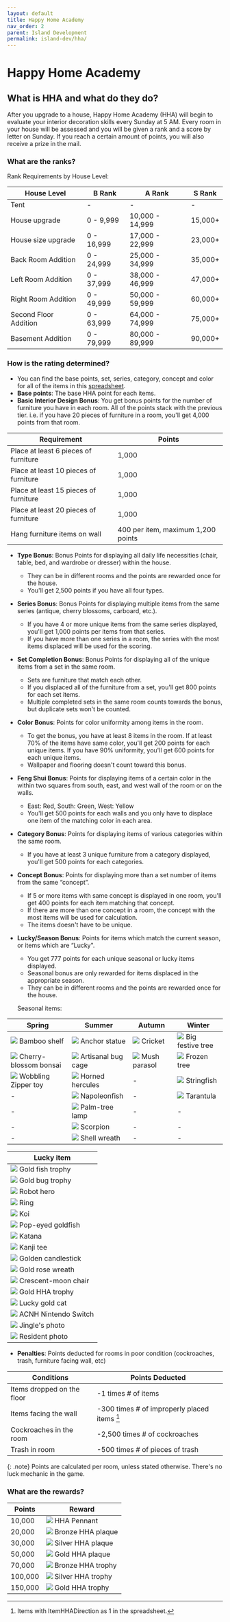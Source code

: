 ```yaml
---
layout: default
title: Happy Home Academy
nav_order: 2
parent: Island Development
permalink: island-dev/hha/
---
```


# Happy Home Academy
## What is HHA and what do they do?
After you upgrade to a house, Happy Home Academy (HHA) will begin to evaluate your interior decoration skills every Sunday at 5 AM. Every room in your house will be assessed and you will be given a rank and a score by letter on Sunday. If you reach a certain amount of points, you will also receive a prize in the mail.

### What are the ranks?
Rank Requirements by House Level:

| House Level           | B Rank      | A Rank           | S Rank  |
|-----------------------|-------------|------------------|---------|
| Tent                  | \-          | \-               | \-      |
| House upgrade         | 0 \- 9,999  | 10,000 \- 14,999 | 15,000+ |
| House size upgrade    | 0 \- 16,999 | 17,000 \- 22,999 | 23,000+ |
| Back Room Addition    | 0 \- 24,999 | 25,000 \- 34,999 | 35,000+ |
| Left Room Addition    | 0 \- 37,999 | 38,000 \- 46,999 | 47,000+ |
| Right Room Addition   | 0 \- 49,999 | 50,000 \- 59,999 | 60,000+ |
| Second Floor Addition | 0 \- 63,999 | 64,000 \- 74,999 | 75,000+ |
| Basement Addition     | 0 \- 79,999 | 80,000 \- 89,999 | 90,000+ |

### How is the rating determined?

- You can find the base points, set, series, category, concept and color for all of the items in this [spreadsheet](https://docs.google.com/spreadsheets/d/13d_LAJPlxMa_DubPTuirkIV4DERBMXbrWQsmSh8ReK4/edit#gid=1919547711).
- **Base points**: The base HHA point for each items.
- **Basic Interior Design Bonus**: You get bonus points for the number of furniture you have in each room. All of the points stack with the previous tier. i.e. if you have 20 pieces of furniture in a room, you'll get 4,000 points from that room.

| Requirement                           | Points                             |
|---------------------------------------|------------------------------------|
| Place at least 6 pieces of furniture  | 1,000                              |
| Place at least 10 pieces of furniture | 1,000                              |
| Place at least 15 pieces of furniture | 1,000                              |
| Place at least 20 pieces of furniture | 1,000                              |
| Hang furniture items on wall          | 400 per item, maximum 1,200 points |

- **Type Bonus**: Bonus Points for displaying all daily life necessities (chair, table, bed, and wardrobe or dresser) within the house.
  - They can be in different rooms and the points are rewarded once for the house.
  - You'll get 2,500 points if you have all four types.
- **Series Bonus**: Bonus Points for displaying multiple items from the same series (antique, cherry blossoms, carboard, etc.). 
  - If you have 4 or more unique items from the same series displayed, you'll get 1,000 points per items from that series.
  - If you have more than one series in a room, the series with the most items displaced will be used for the scoring.
- **Set Completion Bonus**: Bonus Points for displaying all of the unique items from a set in the same room.
  - Sets are furniture that match each other.
  - If you displaced all of the furniture from a set, you'll get 800 points for each set items.
  - Multiple completed sets in the same room counts towards the bonus, but duplicate sets won't be counted.
- **Color Bonus**: Points for color uniformity among items in the room.
  - To get the bonus, you have at least 8 items in the room. If at least 70% of the items have same color, you'll get 200 points for each unique items. If you have 90% uniformity, you'll get 600 points for each unique items.
  - Wallpaper and flooring doesn't count toward this bonus.
- **Feng Shui Bonus**: Points for displaying items of a certain color in the within two squares from south, east, and west wall of the room or on the walls.
  - East: Red,  South: Green, West: Yellow
  - You'll get 500 points for each walls and you only have to displace one item of the matching color in each area.
- **Category Bonus**: Points for displaying items of various categories within the same room.
  - If you have at least 3 unique furniture from a category displayed, you'll get 500 points for each categories.
- **Concept Bonus**: Points for displaying more than a set number of items from the same “concept”.
  - If 5 or more items with same concept is displayed in one room, you'll get 400 points for each item matching that concept.
  - If there are more than one concept in a room, the concept with the most items will be used for calculation.
  - The items doesn't have to be unique.
- **Lucky/Season Bonus**: Points for items which match the current season, or items which are “Lucky".
  - You get 777 points for each unique seasonal or lucky items displayed.
  - Seasonal bonus are only rewarded for items displaced in the appropriate season.
  - They can be in different rooms and the points are rewarded once for the house.

  Seasonal items:

| Spring                | Summer             | Autumn       | Winter           |
|-----------------------|--------------------|--------------|------------------|
| <span><img src="https://alexislours.github.io/img/FtrIcon/FtrBambooShelf_Remake_0_0.png" id="inv-icon"></span> Bamboo shelf | <span><img src="https://alexislours.github.io/img/FtrIcon/FtrShipanchor_Remake_0_0.png" id="inv-icon"></span> Anchor statue      | <span><img src="https://alexislours.github.io/img/FtrIcon/FtrInsectKohrogi.png" id="inv-icon"></span> Cricket       | <span><img src="https://alexislours.github.io/img/FtrIcon/FtrTreeXmasL_Remake_0_0.png" id="inv-icon"></span> Big festive tree  |
| <span><img src="https://alexislours.github.io/img/FtrIcon/FtrBonsaiSakura.png" id="inv-icon"></span> Cherry-blossom bonsai   | <span><img src="https://alexislours.github.io/img/FtrIcon/FtrEventobjInsectBox.png" id="inv-icon"></span> Artisanal bug cage  | <span><img src="https://alexislours.github.io/img/FtrIcon/FtrMushroomParasol_Remake_0_0.png" id="inv-icon"></span> Mush parasol   | <span><img src="https://alexislours.github.io/img/FtrIcon/FtrIceTree_Remake_0_0.png" id="inv-icon"></span> Frozen tree       |
| <span><img src="https://alexislours.github.io/img/FtrIcon/FtrDollPyn.png" id="inv-icon"></span> Wobbling Zipper toy          | <span><img src="https://alexislours.github.io/img/FtrIcon/FtrInsectHerakuresuohkabuto.png" id="inv-icon"></span> Horned hercules    | \- | <span><img src="https://alexislours.github.io/img/FtrIcon/FtrFishItou.png" id="inv-icon"></span> Stringfish       |
| \- | <span><img src="https://alexislours.github.io/img/FtrIcon/FtrFishNaporeonfish.png" id="inv-icon"></span> Napoleonfish              | \- | <span><img src="https://alexislours.github.io/img/FtrIcon/FtrInsectTaranchura.png" id="inv-icon"></span> Tarantula        |
| \- | <span><img src="https://alexislours.github.io/img/FtrIcon/FtrPalmtreelamp_Remake_0_0.png" id="inv-icon"></span> Palm-tree lamp     | \- | \- |
| \- | <span><img src="https://alexislours.github.io/img/FtrIcon/FtrInsectSasori.png" id="inv-icon"></span> Scorpion                      | \- | \- |
| \- | <span><img src="https://alexislours.github.io/img/FtrIcon/FtrDoorOrnamentWreathShell.png" id="inv-icon"></span> Shell wreath       | \- | \- |

| Lucky item                                                                                                                     |
|--------------------------------------------------------------------------------------------------------------------------------|
| <span><img src="https://alexislours.github.io/img/FtrIcon/FtrTrophyFishGold.png" id="inv-icon"></span> Gold fish trophy               |
| <span><img src="https://alexislours.github.io/img/FtrIcon/FtrTrophyInsectGold.png" id="inv-icon"></span> Gold bug trophy              |
| <span><img src="https://alexislours.github.io/img/FtrIcon/FtrHerorobot_Remake_0_0.png" id="inv-icon"></span> Robot hero               |
| <span><img src="https://alexislours.github.io/img/FtrIcon/FtrRing_Remake_0_0.png" id="inv-icon"></span> Ring                          |
| <span><img src="https://alexislours.github.io/img/FtrIcon/FtrFishNishikigoi.png" id="inv-icon"></span> Koi                            |
| <span><img src="https://alexislours.github.io/img/FtrIcon/FtrFishDemekin.png" id="inv-icon"></span> Pop-eyed goldfish                 |
| <span><img src="https://alexislours.github.io/img/FtrIcon/FtrJapanSword_Remake_0_0.png" id="inv-icon"></span> Katana                  |
| <span><img src="https://alexislours.github.io/img/FtrIcon/TopsTexTopTshirtsHKanji0.png" id="inv-icon"></span> Kanji tee               |
| <span><img src="https://alexislours.github.io/img/FtrIcon/FtrGoldCandlestand.png" id="inv-icon"></span> Golden candlestick            |
| <span><img src="https://alexislours.github.io/img/FtrIcon/FtrDoorOrnamentWreathRoseGold.png" id="inv-icon"></span> Gold rose wreath   |
| <span><img src="https://alexislours.github.io/img/FtrIcon/FtrStarMoonChairL_Remake_0_0.png" id="inv-icon"></span> Crescent-moon chair |
| <span><img src="https://alexislours.github.io/img/FtrIcon/FtrTrophyHhaGold.png" id="inv-icon"></span> Gold HHA trophy                 |
| <span><img src="https://alexislours.github.io/img/FtrIcon/FtrManekinekoGold.png" id="inv-icon"></span> Lucky gold cat                 |
| <span><img src="https://alexislours.github.io/img/FtrIcon/FtrSwitch_Remake_0_0.png" id="inv-icon"></span> ACNH Nintendo Switch        |
| <span><img src="https://alexislours.github.io/img/FtrIcon/BromideNpcSpRei_Remake_0_0.png" id="inv-icon"></span> Jingle's photo        |
| <span><img src="https://alexislours.github.io/img/FtrIcon/BromideNpcNmlCat00_Remake_0_0.png" id="inv-icon"></span> Resident photo     |

- **Penalties**: Points deducted for rooms in poor condition (cockroaches, trash, furniture facing wall, etc)

| Conditions                 | Points Deducted                               |
|----------------------------|-----------------------------------------------|
| Items dropped on the floor | \-1 times # of items                          |
| Items facing the wall      | \-300 times # of improperly placed items [^1] |
| Cockroaches in the room    | \-2,500 times # of cockroaches                |
| Trash in room              | \-500 times # of pieces of trash              |

[^1]: Items with ItemHHADirection as 1 in the spreadsheet.

{: .note}
Points are calculated per room, unless stated otherwise. There's no luck mechanic in the game.

### What are the rewards?

| Points  | Reward                                                                                                             |
|---------|--------------------------------------------------------------------------------------------------------------------|
| 10,000  | <span><img src="https://alexislours.github.io/img/FtrIcon/FtrPenantHha.png" id="inv-icon"></span> HHA Pennant             |
| 20,000  | <span><img src="https://alexislours.github.io/img/FtrIcon/FtrShieldHhaBronze.png" id="inv-icon"></span> Bronze HHA plaque |
| 30,000  | <span><img src="https://alexislours.github.io/img/FtrIcon/FtrShieldHhaSilver.png" id="inv-icon"></span> Silver HHA plaque |
| 50,000  | <span><img src="https://alexislours.github.io/img/FtrIcon/FtrShieldHhaGold.png" id="inv-icon"></span> Gold HHA plaque     |
| 70,000  | <span><img src="https://alexislours.github.io/img/FtrIcon/FtrTrophyHhaBronze.png" id="inv-icon"></span> Bronze HHA trophy |
| 100,000 | <span><img src="https://alexislours.github.io/img/FtrIcon/FtrTrophyHhaSilver.png" id="inv-icon"></span> Silver HHA trophy |
| 150,000 | <span><img src="https://alexislours.github.io/img/FtrIcon/FtrTrophyHhaGold.png" id="inv-icon"></span> Gold HHA trophy     |
